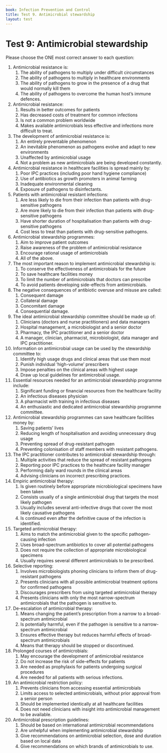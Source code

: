```yaml
---
book: Infection Prevention and Control
title: Test 9. Antimicrobial stewardship
layout: test
---
```


# Test 9: Antimicrobial stewardship 

Please choose the ONE most correct answer to each question:

1.	Antimicrobial resistance is:
	1.	The ability of pathogens to multiply under difficult circumstances
	1.	The ability of pathogens to multiply in healthcare environments
	1.	The ability of pathogens to grow in the presence of a drug that would normally kill them
	1.	The ability of pathogens to overcome the human host’s immune defences.
2.	Antimicrobial resistance: 
	1.	Results in better outcomes for patients
	1.	Has decreased costs of treatment for common infections
	1.	Is not a common problem worldwide 
	1.	Makes available antimicrobials less effective and infections more difficult to treat. 
3.	The development of antimicrobial resistance is:
	1.	An entirely preventable phenomenon
	1.	An inevitable phenomenon as pathogens evolve and adapt to new environments
	1.	Unaffected by antimicrobial usage
	1.	Not a problem as new antimicrobials are being developed constantly. 
4.	Antimicrobial resistance in healthcare facilities is spread mainly by: 
	1.	Poor IPC practices (including poor hand hygiene compliance)
	1.	Use of antibiotics as growth promoters in animal farming
	1.	Inadequate environmental cleaning
	1.	Exposure of pathogens to disinfectants.
5.	Patients with antimicrobial resistant infections:
	1.	Are less likely to die from their infection than patients with drug-sensitive pathogens
	1.	Are more likely to die from their infection than patients with drug-sensitive pathogens
	1.	Have shorter duration of hospitalisation than patients with drug-sensitive pathogens 
	1.	Cost less to treat than patients with drug-sensitive pathogens.
6.	Antimicrobial stewardship programmes:
	1.	Aim to improve patient outcomes
	1.	Raise awareness of the problem of antimicrobial resistance
	1.	Encourage rational usage of antimicrobials
	1.	All of the above. 
7.	The most important reason to implement antimicrobial stewardship is: 
	1.	To conserve the effectiveness of antimicrobials for the future
	1.	To save healthcare facilities money
	1.	To limit the number of antimicrobials that doctors can prescribe
	1.	To avoid patients developing side-effects from antimicrobials.
8.	The negative consequences of antibiotic overuse and misuse are called: 
	1.	Consequent damage
	1.	Collateral damage
	1.	Concomitant damage
	1.	Consequential damage.
9.	The ideal antimicrobial stewardship committee should be made up of: 
	1.	Clinicians (doctors and nurse practitioners) and data managers
	1.	Hospital management, a microbiologist and a senior doctor
	1.	Pharmacy, the IPC practitioner and a senior doctor
	1.	A manager, clinician, pharmacist, microbiologist, data manager and IPC practitioner. 
10.	Information on antimicrobial usage can be used by the stewardship committee to:
	1.	Identify high usage drugs and clinical areas that use them most
	1.	Punish individual ‘high-volume’ prescribers  
	1.	Impose penalties on the clinical areas with highest usage
	1.	Draw up local guidelines for antimicrobial usage.
11.	Essential resources needed for an antimicrobial stewardship programme include:
	1.	Significant funding or financial resources from the healthcare facility
	1.	An infectious diseases physician
	1.	A pharmacist with training in infectious diseases
	1.	An enthusiastic and dedicated antimicrobial stewardship programme committee. 
12.	Antimicrobial stewardship programmes can save healthcare facilities money by: 
	1.	Saving patients’ lives 
	1.	Reducing length of hospitalisation and avoiding unnecessary drug usage
	1.	Preventing spread of drug-resistant pathogen
	1.	Preventing colonisation of staff members with resistant pathogens.
13.	The IPC practitioner contributes to antimicrobial stewardship through: 
	1.	Multiple activities that reduce the spread of resistant pathogens
	1.	Reporting poor IPC practices to the healthcare facility manager 
	1.	Performing daily ward rounds in the clinical areas  
	1.	Advising clinicians on incorrect prescribing practices.
14.	Empiric antimicrobial therapy: 
	1.	Is given routinely before appropriate microbiological specimens have been taken
	1.	Consists usually of a single antimicrobial drug that targets the most likely pathogen
	1.	Usually includes several anti-infective drugs that cover  the most likely causative pathogens
	1.	Is continued even after the definitive cause of the infection is identified. 
15.	Targeted antimicrobial therapy:
	1.	Aims to match the antimicrobial given to the specific pathogen-causing infection
	1.	Uses broad-spectrum antibiotics to cover all potential pathogens 
	1.	Does not require the collection of appropriate microbiological specimens
	1.	Usually requires several different antimicrobials to be prescribed.
16.	Selective reporting: 
	1.	Involves microbiologists phoning clinicians to inform them of drug-resistant pathogens 
	1.	Presents clinicians with all possible antimicrobial treatment options for confirmed pathogens
	1.	Discourages prescribers from using targeted antimicrobial therapy
	1.	Presents clinicians with only the most narrow-spectrum antimicrobials that the pathogen is sensitive to. 
17.	De-escalation of antimicrobial therapy:
	1.	Means changing the patient’s prescription from a narrow to a broad-spectrum antimicrobial
	1.	Is potentially harmful, even if the pathogen is sensitive to a narrow-spectrum antimicrobial 
	1.	Ensures effective therapy but reduces harmful effects of broad-spectrum antimicrobials  
	1.	Means that therapy should be stopped or discontinued.  
18.	Prolonged courses of antimicrobials: 
	1.	May encourage the development of antimicrobial resistance
	1.	Do not increase the risk of side-effects for patients
	1.	Are needed as prophylaxis for patients undergoing surgical procedures 
	1.	Are needed for all patients with serious infections.
19.	An antimicrobial restriction policy:
	1.	Prevents clinicians from accessing essential antimicrobials
	1.	Limits access to selected antimicrobials, without prior approval from a senior person 
	1.	Should be implemented identically at all healthcare facilities 
	1.	Does not need clinicians with insight into antimicrobial management to be available.
20.	Antimicrobial prescription guidelines: 
	1.	Should be based on international antimicrobial recommendations 
	1.	Are unhelpful when implementing antimicrobial stewardship
	1.	Give recommendations on antimicrobial selection, dose and duration based on local data 
	1.	Give recommendations on which brands of antimicrobials to use. 